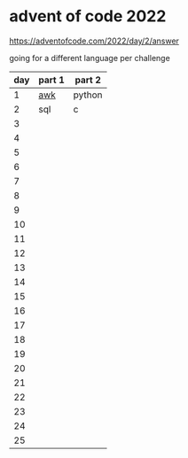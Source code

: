 # advent of code 2022

https://adventofcode.com/2022/day/2/answer

going for a different language per challenge

| day | part 1            | part 2 |
| --- | ----------------- | ------ |
| 1   | [ awk ](./d1/pt1) | python |
| 2   | sql               | c      |
| 3   |                   |        |
| 4   |                   |        |
| 5   |                   |        |
| 6   |                   |        |
| 7   |                   |        |
| 8   |                   |        |
| 9   |                   |        |
| 10  |                   |        |
| 11  |                   |        |
| 12  |                   |        |
| 13  |                   |        |
| 14  |                   |        |
| 15  |                   |        |
| 16  |                   |        |
| 17  |                   |        |
| 18  |                   |        |
| 19  |                   |        |
| 20  |                   |        |
| 21  |                   |        |
| 22  |                   |        |
| 23  |                   |        |
| 24  |                   |        |
| 25  |                   |        |
